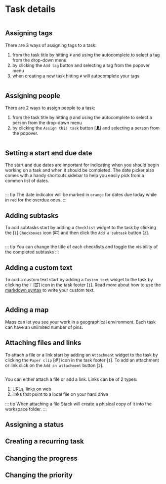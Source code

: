 # Task details

<img :src="$withBase('/assets/img/projects/task-details.png')">

## Assigning tags

There are 3 ways of assigning tags to a task:

1. from the task title by hitting `#` and using the autocomplete to select a tag from the drop-down menu
2. by clicking the `Add tag` button and selecting a tag from the popover menu
3. when creating a new task hitting `#` will autocomplete your tags

<img :src="$withBase('/assets/img/projects/assigning-tags.png')">

## Assigning people

There are 2 ways to assign people to a task:

1. from the task title by hitting `@` and using the autocomplete to select a person from the drop-down menu
2. by clicking the `Assign this task` button [<svg xmlns="http://www.w3.org/2000/svg" width="12" height="12" viewBox="0 0 20 20">
<path fill-rule="evenodd" clip-rule="evenodd" d="M19.61,17.91c-0.57-1.32-3.35-2.19-5.19-3.01c-1.85-0.82-1.59-1.31-1.66-1.99
			c-0.01-0.09-0.01-0.19-0.02-0.29c0.63-0.56,1.15-1.33,1.49-2.22c0,0,0.02-0.05,0.02-0.06c0.07-0.19,0.13-0.39,0.19-0.6
			c0.42-0.09,0.67-0.55,0.76-0.98c0.1-0.17,0.29-0.6,0.25-1.08c-0.06-0.62-0.31-0.91-0.59-1.03c0-0.04,0-0.07,0-0.11
			c0-0.79-0.07-1.93-0.22-2.68c-0.03-0.21-0.08-0.42-0.14-0.62c-0.27-0.92-0.84-1.74-1.6-2.32C12.11,0.32,11,0,10.01,0
			s-2.1,0.32-2.89,0.92C6.36,1.5,5.79,2.32,5.52,3.24c-0.06,0.2-0.11,0.41-0.14,0.62C5.24,4.61,5.16,5.75,5.16,6.54
			c0,0.03,0,0.06,0,0.1c-0.29,0.11-0.55,0.4-0.61,1.04C4.51,8.16,4.7,8.59,4.8,8.76C4.9,9.2,5.15,9.67,5.59,9.74
			c0.05,0.21,0.12,0.41,0.19,0.6c0,0.01,0.01,0.03,0.01,0.04L5.8,10.4c0.34,0.91,0.87,1.69,1.52,2.25c0,0.09-0.01,0.18-0.02,0.26
			c-0.07,0.68,0.13,1.17-1.72,1.99s-4.62,1.69-5.19,3.01C-0.18,19.23,0.05,20,0.05,20h19.9C19.95,20,20.18,19.23,19.61,17.91z"/>
</svg>] and selecting a person from the popover.

<img :src="$withBase('/assets/img/projects/asigning-people.png')">

## Setting a start and due date

The start and due dates are important for indicating when you should begin working on a task and when it should be completed. The date picker also comes with a handy shortcuts sidebar to help you easily pick from a common list of dates.

<img :src="$withBase('/assets/img/projects/start-due-date.png')">

::: tip
The date indicator will be marked in `orange` for dates due today while in `red` for the overdue ones.
:::

## Adding subtasks
To add subtasks start by adding a `Checklist` widget to the task by clicking the [`1`] `Checkboxes` icon [<svg xmlns="http://www.w3.org/2000/svg" width="12" height="12" viewBox="0 0 20 20">
<path id="Combined-Shape" d="M2,12v4h4v-4H2z M1,10h6c0.55,0,1,0.45,1,1v6c0,0.55-0.45,1-1,1H1c-0.55,0-1-0.45-1-1v-6
				C0,10.45,0.45,10,1,10z M12,3h7l0,0c0.55,0,1,0.45,1,1l0,0c0,0.55-0.45,1-1,1h-7c-0.55,0-1-0.45-1-1S11.45,3,12,3z M8,0
				c0.55,0,1,0.45,1,1c0,0.28-0.11,0.53-0.29,0.71l-5,6C3.53,7.89,3.28,8,3,8S2.47,7.89,2.29,7.71l-2-2C0.11,5.53,0,5.28,0,5
				c0-0.55,0.45-1,1-1c0.28,0,0.53,0.11,0.71,0.29L3,5.59l4.29-5.3C7.47,0.11,7.72,0,8,0z M12,13h7l0,0c0.55,0,1,0.45,1,1l0,0
				c0,0.55-0.45,1-1,1h-7c-0.55,0-1-0.45-1-1S11.45,13,12,13z"/>
</svg>] and then click the `Add a subtask` button [`2`].

<img :src="$withBase('/assets/img/projects/adding-subtasks.png')">

::: tip
You can change the title of each checklists and toggle the visibility of the completed subtasks
:::

## Adding a custom text

To add a custom text start by adding a `Custom text` widget to the task by clicking the `T` [<svg xmlns="http://www.w3.org/2000/svg" width="12" height="12" viewBox="0 0 20 20">
<path fill-rule="evenodd" clip-rule="evenodd" d="M19,3h-2V1c0-0.55-0.45-1-1-1s-1,0.45-1,1v2h-2c-0.55,0-1,0.45-1,1s0.45,1,1,1h2
			v2c0,0.55,0.45,1,1,1s1-0.45,1-1V5h2c0.55,0,1-0.45,1-1S19.55,3,19,3z M5,7.5v1C5,8.78,5.22,9,5.5,9S6,8.78,6,8.5V8h2v7H7.5
			C7.22,15,7,15.22,7,15.5C7,15.78,7.22,16,7.5,16h2c0.28,0,0.5-0.22,0.5-0.5c0-0.28-0.22-0.5-0.5-0.5H9V8h2v0.5
			C11,8.78,11.22,9,11.5,9S12,8.78,12,8.5v-1C12,7.22,11.78,7,11.5,7h-6C5.22,7,5,7.22,5,7.5z M16,9c-0.55,0-1,0.45-1,1v8H2V5h8
			c0.55,0,1-0.45,1-1c0-0.55-0.45-1-1-1H1C0.45,3,0,3.45,0,4v15c0,0.55,0.45,1,1,1h15c0.55,0,1-0.45,1-1v-9C17,9.45,16.55,9,16,9z"
			/>
</svg>] icon in the task footer [`1`]. Read more about how to use the [markdown syntax](../other/markdown-syntax.md) to write your custom text.

<img :src="$withBase('/assets/img/projects/adding-custom-text.png')">

## Adding a map
Maps can let you see your work in a geographical environment. Each task can have an unlimited number of pins.

## Attaching files and links

To attach a file or a link start by adding an `Attachment` widget to the task by clicking the `Paper clip` [<svg xmlns="http://www.w3.org/2000/svg" width="12" height="12" viewBox="0 0 20 20">
<path fill-rule="evenodd" clip-rule="evenodd" d="M18.35,2.67C17.24,1.56,15.79,1,14.33,1c-1.44,0-2.89,0.56-3.99,1.67l-9.16,9.27
			C0.4,12.73,0,13.78,0,14.83c0,1.05,0.39,2.1,1.18,2.9c0.78,0.79,1.82,1.18,2.85,1.18c1.04,0,2.07-0.39,2.87-1.2l9.14-9.27
			C17,7.48,17,5.94,16.06,4.99c-0.94-0.95-2.49-0.96-3.44,0l-7.59,7.69l0,0c-0.31,0.32-0.3,0.83,0.01,1.14
			c0.31,0.31,0.81,0.31,1.13,0.02l0,0l7.59-7.69c0.31-0.31,0.84-0.31,1.13-0.02c0.31,0.31,0.31,0.85,0,1.16l-9.14,9.27
			c-0.93,0.95-2.54,0.93-3.45,0.02c-0.94-0.95-0.92-2.55,0.02-3.49l9.16-9.25c1.55-1.56,4.18-1.59,5.72-0.03
			c1.56,1.57,1.55,4.26,0,5.82l-8.89,9.02l0,0c-0.3,0.31-0.3,0.81,0.01,1.11c0.3,0.3,0.79,0.31,1.1,0.01l0,0.01l8.91-9.02
			C19.45,9.65,20,8.19,20,6.73C20,5.25,19.45,3.79,18.35,2.67z"/>
</svg>] icon in the task footer [`1`]. To add an attachment or link click on the `Add an attachment` button [`2`].

<img :src="$withBase('/assets/img/projects/attaching-files-links.png')">

You can either attach a file or add a link. Links can be of 2 types:
1. URLs, links on web
2. links that point to a local file on your hard drive

::: tip
When attaching a file Stack will create a phisical copy of it into the workspace folder.
:::

## Assigning a status

## Creating a recurring task

## Changing the progress

## Changing the priority